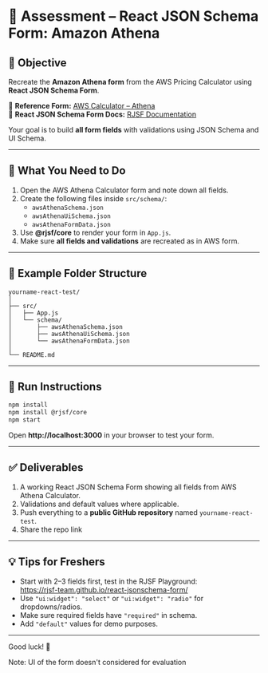 # 🧩 Assessment – React JSON Schema Form: Amazon Athena

## 🎯 Objective
Recreate the **Amazon Athena form** from the AWS Pricing Calculator using **React JSON Schema Form**.

🔗 **Reference Form:** [AWS Calculator – Athena](https://calculator.aws/#/createCalculator/Athena)  
📘 **React JSON Schema Form Docs:** [RJSF Documentation](https://rjsf-team.github.io/react-jsonschema-form/docs/)

Your goal is to build **all form fields** with validations using JSON Schema and UI Schema.

---

## 📘 What You Need to Do

1. Open the AWS Athena Calculator form and note down all fields.
2. Create the following files inside `src/schema/`:
   - `awsAthenaSchema.json`
   - `awsAthenaUiSchema.json`
   - `awsAthenaFormData.json`
3. Use **@rjsf/core** to render your form in `App.js`.
4. Make sure **all fields and validations** are recreated as in AWS form.

---

## 🧱 Example Folder Structure
```
yourname-react-test/
│
├── src/
│   ├── App.js
│   └── schema/
│       ├── awsAthenaSchema.json
│       ├── awsAthenaUiSchema.json
│       └── awsAthenaFormData.json
│
└── README.md
```

---

## 🚀 Run Instructions

```bash
npm install
npm install @rjsf/core
npm start
```

Open **http://localhost:3000** in your browser to test your form.

---

## ✅ Deliverables

1. A working React JSON Schema Form showing all fields from AWS Athena Calculator.
2. Validations and default values where applicable.
3. Push everything to a **public GitHub repository** named `yourname-react-test`.
4. Share the repo link

---

## 💡 Tips for Freshers

- Start with 2–3 fields first, test in the RJSF Playground:  
  https://rjsf-team.github.io/react-jsonschema-form/
- Use `"ui:widget": "select"` or `"ui:widget": "radio"` for dropdowns/radios.
- Make sure required fields have `"required"` in schema.
- Add `"default"` values for demo purposes.

---

Good luck! 🚀

Note: UI of the form doesn't considered for evaluation 
